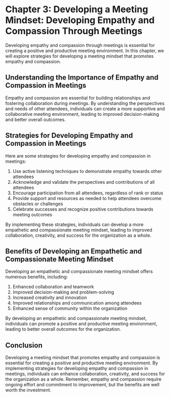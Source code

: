 Chapter 3: Developing a Meeting Mindset: Developing Empathy and Compassion Through Meetings
===========================================================================================

Developing empathy and compassion through meetings is essential for creating a positive and productive meeting environment. In this chapter, we will explore strategies for developing a meeting mindset that promotes empathy and compassion.

Understanding the Importance of Empathy and Compassion in Meetings
------------------------------------------------------------------

Empathy and compassion are essential for building relationships and fostering collaboration during meetings. By understanding the perspectives and needs of other attendees, individuals can create a more supportive and collaborative meeting environment, leading to improved decision-making and better overall outcomes.

Strategies for Developing Empathy and Compassion in Meetings
------------------------------------------------------------

Here are some strategies for developing empathy and compassion in meetings:

1. Use active listening techniques to demonstrate empathy towards other attendees
2. Acknowledge and validate the perspectives and contributions of all attendees
3. Encourage participation from all attendees, regardless of rank or status
4. Provide support and resources as needed to help attendees overcome obstacles or challenges
5. Celebrate successes and recognize positive contributions towards meeting outcomes

By implementing these strategies, individuals can develop a more empathetic and compassionate meeting mindset, leading to improved collaboration, creativity, and success for the organization as a whole.

Benefits of Developing an Empathetic and Compassionate Meeting Mindset
----------------------------------------------------------------------

Developing an empathetic and compassionate meeting mindset offers numerous benefits, including:

1. Enhanced collaboration and teamwork
2. Improved decision-making and problem-solving
3. Increased creativity and innovation
4. Improved relationships and communication among attendees
5. Enhanced sense of community within the organization

By developing an empathetic and compassionate meeting mindset, individuals can promote a positive and productive meeting environment, leading to better overall outcomes for the organization.

Conclusion
----------

Developing a meeting mindset that promotes empathy and compassion is essential for creating a positive and productive meeting environment. By implementing strategies for developing empathy and compassion in meetings, individuals can enhance collaboration, creativity, and success for the organization as a whole. Remember, empathy and compassion require ongoing effort and commitment to improvement, but the benefits are well worth the investment.
